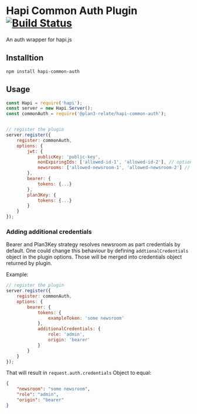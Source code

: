 # Hapi Common Auth Plugin [![Build Status](https://travis-ci.org/plan3/cls-named-logger.svg?branch=master)](https://travis-ci.org/plan3/hapi-common-auth)

An auth wrapper for hapi.js

## Installtion

`npm install hapi-common-auth`

## Usage

```javascript
const Hapi = require('hapi');
const server = new Hapi.Server();
const commonAuth = require('@plan3-relate/hapi-common-auth');


// register the plugin
server.register({
    register: commonAuth,
    options: {
        jwt: {
            publicKey: 'public-key',
            nonExpiringIds: ['allowed-id-1', 'allowed-id-2'], // optional
            newsrooms: ['allowed-newsroom-1', 'allowed-newsroom-2'] // optional
        },
        bearer: {
            tokens: {...}
        },
        plan3Key: {
            tokens: {...}
        }
    }
});
```

### Adding additional credentials

Bearer and Plan3Key strategy resolves newsroom as part credentials by default. One could change this behaviour
by defining `addtionalCredentials` object in the plugin options. Those will be merged into credentials object
returned by plugin.

Example:

```javascript
// register the plugin
server.register({
    register: commonAuth,
    options: {
        bearer: {
            tokens: {
                exampleToken: 'some newsroom'
            },
            additionalCredentials: {
                role: 'admin',
                origin: 'bearer'
            }
        }
    }
});
```

That will result in `request.auth.credentials` Object to equal:

```json
{
    "newsroom": "some newsroom",
    "role": "admin",
    "origin": "bearer"
}
```
